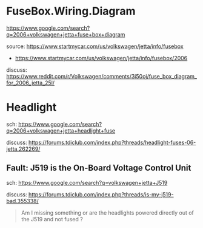 # FuseBox.Wiring.Diagram
https://www.google.com/search?q=2006+volkswagen+jetta+fuse+box+diagram

source: https://www.startmycar.com/us/volkswagen/jetta/info/fusebox
- https://www.startmycar.com/us/volkswagen/jetta/info/fusebox/2006

discuss: https://www.reddit.com/r/Volkswagen/comments/3i50oj/fuse_box_diagram_for_2006_jetta_25l/

# Headlight
sch: https://www.google.com/search?q=2006+volkswagen+jetta+headlight+fuse

discuss: https://forums.tdiclub.com/index.php?threads/headlight-fuses-06-jetta.262269/

## Fault: J519 is the On-Board Voltage Control Unit
sch: https://www.google.com/search?q=volkswagen+jetta+J519

discuss: https://forums.tdiclub.com/index.php?threads/is-my-j519-bad.355338/
>Am I missing something or are the headlights powered directly out of the J519 and not fused ?
